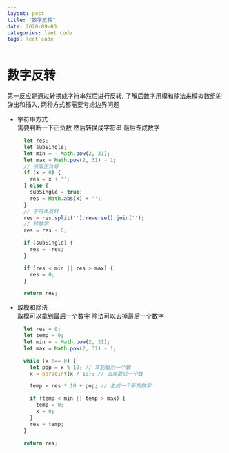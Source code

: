 ```yaml
---
layout: post  
title: "数字反转"  
date: 2020-09-03  
categories: leet code  
tags: leet code  
---  
```


# 数字反转
第一反应是通过转换成字符串然后进行反转, 了解后数字用模和除法来模拟数组的弹出和插入, 两种方式都需要考虑边界问题  

- 字符串方式  
  需要判断一下正负数 然后转换成字符串 最后专成数字  
  ``` javascript  
    let res;
    let subSingle;
    let min = - Math.pow(2, 31);
    let max = Math.pow(2, 31) - 1;
    // 设置正负号
    if (x > 0) {
      res = x + '';
    } else {
      subSingle = true;
      res = Math.abs(x) + '';
    }
    // 字符串反转
    res = res.split('').reverse().join('');
    // 转数字
    res = res - 0;

    if (subSingle) {
      res = -res;
    }

    if (res < min || res > max) {
      res = 0;
    }

    return res;
  ```  

- 取模和除法  
  取模可以拿到最后一个数字 除法可以去掉最后一个数字  
  ``` javascript  
    let res = 0;
    let temp = 0;
    let min = - Math.pow(2, 31);
    let max = Math.pow(2, 31) - 1;

    while (x !== 0) {
      let pop = x % 10; // 拿到最后一个数
      x = parseInt(x / 10); // 去掉最后一个数
  
      temp = res * 10 + pop; // 生成一个新的数字

      if (temp < min || temp > max) {
        temp = 0;
        x = 0;
      }
      res = temp;
    }

    return res;
  ```  